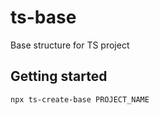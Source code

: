 # ts-base
Base structure for TS project

## Getting started
```sh
npx ts-create-base PROJECT_NAME
```
